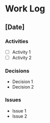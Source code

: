 # Work Log

## [Date]
### Activities
- [ ] Activity 1
- [ ] Activity 2

### Decisions
- Decision 1
- Decision 2

### Issues
- Issue 1
- Issue 2
